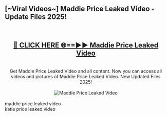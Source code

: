 <h2>[~Viral Videos~] Maddie Price Leaked Video - Update Files 2025!</h2>
<br>
<div align="center">
<h2><a href="https://betterlinks.top/A2PfLJ" rel="nofollow">🔴 CLICK HERE 🌐==►► Maddie Price Leaked Video</a></h2>
<br>
Get Maddie Price Leaked Video and all content. Now you can access all videos and pictures of Maddie Price Leaked Video. New Updated Files 2025!
<br>
<br>
<a href="https://betterlinks.top/A2PfLJ" rel="nofollow" data-target="animated-image.originalLink"><img src="https://i.ibb.co.com/WyWwxjT/player-gif2.gif" alt="Maddie Price Leaked Video" style="max-width: 100%; display: inline-block;" data-target="animated-image.originalImage"></a>
</div>
<br>
maddie price leaked video<br>
katie price leaked video